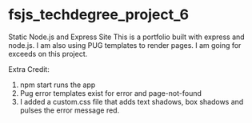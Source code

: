 # fsjs_techdegree_project_6
Static Node.js and Express Site
This is a portfolio built with express and node.js. I am also using PUG templates to render pages. I am going for exceeds on this project.

Extra Credit:
1. npm start runs the app
2. Pug error templates exist for error and page-not-found
3. I added a custom.css file that adds text shadows, box shadows and pulses the error message red.